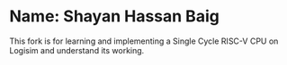 # Name: Shayan Hassan Baig
This fork is for learning and implementing a Single Cycle RISC-V CPU on Logisim and understand its working.
